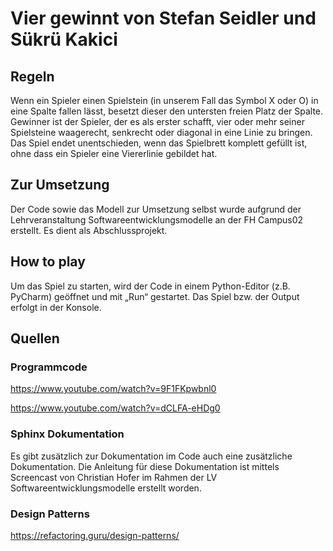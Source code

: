 # Vier gewinnt von Stefan Seidler und Sükrü Kakici

## Regeln
Wenn ein Spieler einen Spielstein (in unserem Fall das Symbol X oder O) in eine Spalte fallen lässt, besetzt dieser den untersten freien Platz der Spalte. Gewinner ist der Spieler, der es als erster schafft, vier oder mehr seiner Spielsteine waagerecht, senkrecht oder diagonal in eine Linie zu bringen. Das Spiel endet unentschieden, wenn das Spielbrett komplett gefüllt ist, ohne dass ein Spieler eine Viererlinie gebildet hat. 

## Zur Umsetzung
Der Code sowie das Modell zur Umsetzung selbst wurde aufgrund der Lehrveranstaltung Softwareentwicklungsmodelle an der FH Campus02 erstellt. Es dient als Abschlussprojekt.

## How to play
Um das Spiel zu starten, wird der Code in einem Python-Editor (z.B. PyCharm) geöffnet und mit „Run“ gestartet. Das Spiel bzw. der Output erfolgt in der Konsole. 

## Quellen
### Programmcode
https://www.youtube.com/watch?v=9F1FKpwbnl0

https://www.youtube.com/watch?v=dCLFA-eHDg0
### Sphinx Dokumentation
Es gibt zusätzlich zur Dokumentation im Code auch eine zusätzliche Dokumentation.
Die Anleitung für diese Dokumentation ist mittels Screencast von Christian Hofer im Rahmen der LV Softwareentwicklungsmodelle erstellt worden.
### Design Patterns
https://refactoring.guru/design-patterns/
